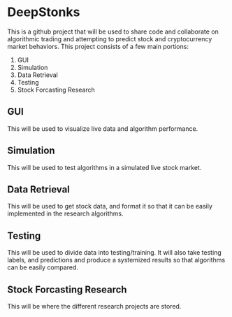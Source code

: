 # DeepStonks
This is a github project that will be used to share code and collaborate on algorithmic trading and attempting to predict stock and cryptocurrency market behaviors. This project consists of a few main portions:

1. GUI
2. Simulation
3. Data Retrieval
4. Testing
5. Stock Forcasting Research

## GUI

This will be used to visualize live data and algorithm performance.

## Simulation

This will be used to test algorithms in a simulated live stock market.

## Data Retrieval

This will be used to get stock data, and format it so that it can be easily implemented in the research algorithms.

## Testing

This will be used to divide data into testing/training. It will also take testing labels, and predictions and produce a systemized results so that algorithms
can be easily compared.

## Stock Forcasting Research

This will be where the different research projects are stored.
